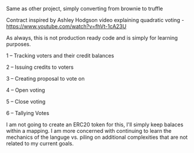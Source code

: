 Same as other project, simply converting from brownie to truffle

Contract inspired by Ashley Hodgson video explaining quadratic voting - https://www.youtube.com/watch?v=fhVt-1cA23U

As always, this is not production ready code and is simply for learning purposes.

1 – Tracking voters and their credit balances

2 – Issuing credits to voters

3 – Creating proposal to vote on

4 – Open voting

5 – Close voting

6 – Tallying Votes

I am not going to create an ERC20 token for this, I'll simply keep balaces within a mapping. I am more concerned with continuing to learn the mechanics of the languge vs. piling on additional complexities that are not related to my current goals.
